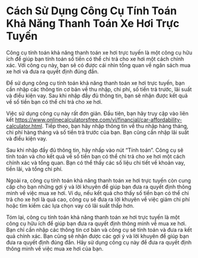 Cách Sử Dụng Công Cụ Tính Toán Khả Năng Thanh Toán Xe Hơi Trực Tuyến
====================================================================

Công cụ tính toán khả năng thanh toán xe hơi trực tuyến là một công cụ hữu ích để giúp bạn tính toán số tiền có thể chi trả cho xe hơi một cách chính xác. Với công cụ này, bạn sẽ có được cái nhìn tổng quan về ngân sách mua xe hơi và đưa ra quyết định đúng đắn.

Để sử dụng công cụ tính toán khả năng thanh toán xe hơi trực tuyến, bạn cần nhập các thông tin cơ bản về thu nhập, chi phí, số tiền trả trước, lãi suất và điều kiện vay. Sau khi nhập đầy đủ thông tin, bạn sẽ nhận được kết quả về số tiền bạn có thể chi trả cho xe hơi.

Việc sử dụng công cụ này rất đơn giản. Đầu tiên, bạn hãy truy cập vào liên kết <https://www.onlinecalculatorsfree.com/vi/financial/car-affordability-calculator.html>. Tiếp theo, bạn hãy nhập thông tin về thu nhập hàng tháng, chi phí hàng tháng và số tiền trả trước của bạn. Bạn cũng cần nhập lãi suất và điều kiện vay.

Sau khi nhập đầy đủ thông tin, hãy nhấp vào nút “Tính toán”. Công cụ sẽ tính toán và cho kết quả về số tiền bạn có thể chi trả cho xe hơi một cách chính xác và tổng quan. Bạn có thể thấy các số liệu chi tiết về khoản vay, tiền lãi, và tổng chi phí.

Ngoài ra, công cụ tính toán khả năng thanh toán xe hơi trực tuyến còn cung cấp cho bạn những gợi ý và lời khuyên để giúp bạn đưa ra quyết định thông minh về việc mua xe hơi. Ví dụ, nếu kết quả cho thấy số tiền bạn có thể chi trả cho xe hơi là quá cao, công cụ sẽ đưa ra lời khuyên về việc giảm chi phí hoặc tìm kiếm các lựa chọn vay có lãi suất thấp hơn.

Tóm lại, công cụ tính toán khả năng thanh toán xe hơi trực tuyến là một công cụ hữu ích để giúp bạn đưa ra quyết định thông minh về mua xe hơi. Bạn chỉ cần nhập các thông tin cơ bản và công cụ sẽ tính toán và đưa ra kết quả chính xác. Bạn cũng sẽ nhận được các gợi ý và lời khuyên để giúp bạn đưa ra quyết định đúng đắn. Hãy sử dụng công cụ này để đưa ra quyết định thông minh về việc mua xe hơi của bạn.